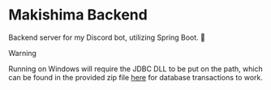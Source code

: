 # Makishima Backend

Backend server for my Discord bot, utilizing Spring Boot. 🌱

> [!Warning]
> Running on Windows will require the JDBC DLL to be put on the path, which can be found in the provided zip file
> [here](https://learn.microsoft.com/en-us/sql/connect/jdbc/download-microsoft-jdbc-driver-for-sql-server) for database
> transactions to work.

